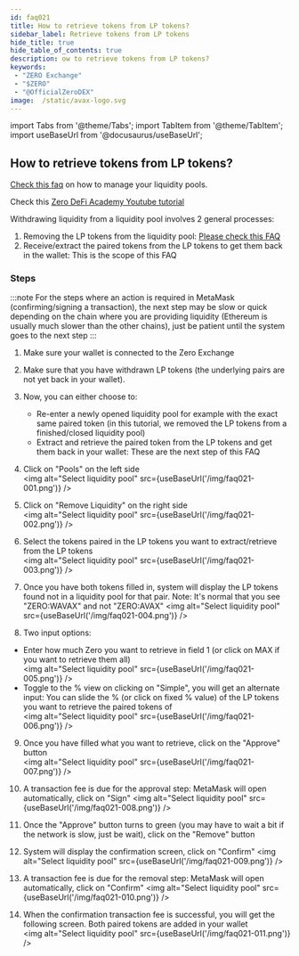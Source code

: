 ```yaml
---
id: faq021
title: How to retrieve tokens from LP tokens?
sidebar_label: Retrieve tokens from LP tokens
hide_title: true
hide_table_of_contents: true
description: ow to retrieve tokens from LP tokens?
keywords:
 - "ZERO Exchange"
 - "$ZERO"
 - "@OfficialZeroDEX"
image:  /static/avax-logo.svg
---
```


import Tabs from '@theme/Tabs';
import TabItem from '@theme/TabItem';
import useBaseUrl from '@docusaurus/useBaseUrl';

## How to retrieve tokens from LP tokens?

[Check this faq](faq009.md) on how to manage your liquidity pools.

Check this [Zero DeFi Academy Youtube tutorial](https://www.youtube.com/watch?v=ONvbpnP1lxc&list=PLUrP9cz-3kCcVv7lYgtnNoNmKsFxfyCHb&index=2)

Withdrawing liquidity from a liquidity pool involves 2 general processes:
1. Removing the LP tokens from the liquidity pool:  [Please check this FAQ](faq020.md) 
2. Receive/extract the paired tokens from the LP tokens to get them back in the wallet: This is the scope of this FAQ


### Steps

:::note
For the steps where an action is required in MetaMask (confirming/signing a transaction), the next step may be slow or quick depending on the chain where you are providing liquidity (Ethereum is usually much slower than the other chains), just be patient until the system goes to the next step
:::  

1. Make sure your wallet is connected to the Zero Exchange 

1. Make sure that you have withdrawn LP tokens (the underlying pairs are not yet back in your wallet).

1. Now, you can either choose to:
    * Re-enter a newly opened liquidity pool for example with the exact same paired token (in this tutorial, we removed the LP tokens from a finished/closed liquidity pool)
    * Extract and retrieve the paired token from the LP tokens and get them back in your wallet: These are the next step of this FAQ

1. Click on "Pools" on the left side  
<img alt="Select liquidity pool" src={useBaseUrl('/img/faq021-001.png')} />

1. Click on "Remove Liquidity" on the right side  
<img alt="Select liquidity pool" src={useBaseUrl('/img/faq021-002.png')} />

1. Select the tokens paired in the LP tokens you want to extract/retrieve from the LP tokens  
<img alt="Select liquidity pool" src={useBaseUrl('/img/faq021-003.png')} />

1. Once you have both tokens filled in, system will display the LP tokens found not in a liquidity pool for that pair.   Note: It's normal that you see "ZERO:WAVAX" and not "ZERO:AVAX"
<img alt="Select liquidity pool" src={useBaseUrl('/img/faq021-004.png')} />

1. Two input options:
* Enter how much Zero you want to retrieve in field 1 (or click on MAX if you want to retrieve them all)  
<img alt="Select liquidity pool" src={useBaseUrl('/img/faq021-005.png')} />
* Toggle to the % view on clicking on "Simple", you will get an alternate input: You can slide the % (or click on fixed % value) of the LP tokens you want to retrieve the paired tokens of  
<img alt="Select liquidity pool" src={useBaseUrl('/img/faq021-006.png')} />

9. Once you have filled what you want to retrieve, click on the "Approve" button  
<img alt="Select liquidity pool" src={useBaseUrl('/img/faq021-007.png')} />

10. A transaction fee is due for the approval step: MetaMask will open automatically, click on "Sign" 
<img alt="Select liquidity pool" src={useBaseUrl('/img/faq021-008.png')} />

11. Once the "Approve" button turns to green (you may have to wait a bit if the network is slow, just be wait), click on the "Remove" button  

12. System will display the confirmation screen, click on "Confirm"
<img alt="Select liquidity pool" src={useBaseUrl('/img/faq021-009.png')} />

13. A transaction fee is due for the removal step: MetaMask will open automatically, click on "Confirm" 
<img alt="Select liquidity pool" src={useBaseUrl('/img/faq021-010.png')} />

14. When the confirmation transaction fee is successful, you will get the following screen. Both paired tokens are added in your wallet  
<img alt="Select liquidity pool" src={useBaseUrl('/img/faq021-011.png')} />
